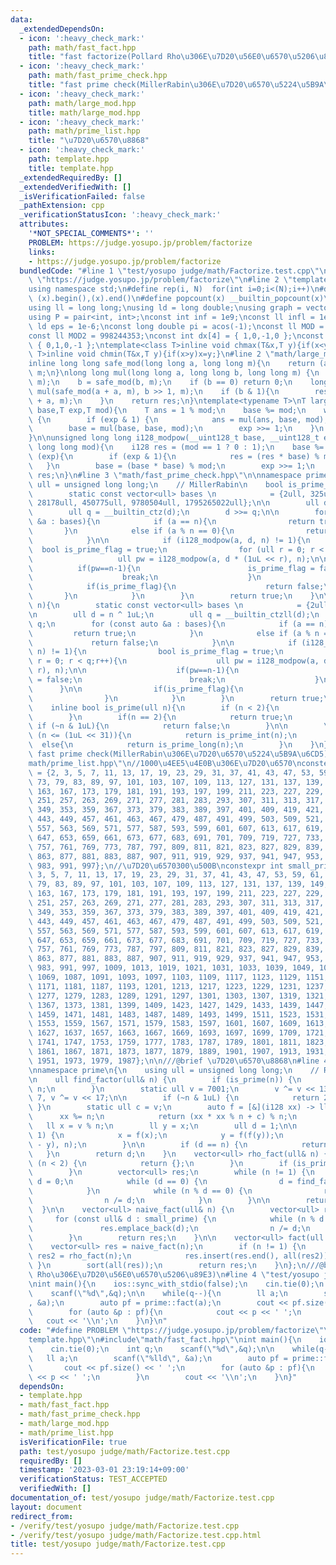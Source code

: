 ```yaml
---
data:
  _extendedDependsOn:
  - icon: ':heavy_check_mark:'
    path: math/fast_fact.hpp
    title: "fast factorize(Pollard Rho\u306E\u7D20\u56E0\u6570\u5206\u89E3)"
  - icon: ':heavy_check_mark:'
    path: math/fast_prime_check.hpp
    title: "fast prime check(MillerRabin\u306E\u7D20\u6570\u5224\u5B9A\u6CD5)"
  - icon: ':heavy_check_mark:'
    path: math/large_mod.hpp
    title: math/large_mod.hpp
  - icon: ':heavy_check_mark:'
    path: math/prime_list.hpp
    title: "\u7D20\u6570\u8868"
  - icon: ':heavy_check_mark:'
    path: template.hpp
    title: template.hpp
  _extendedRequiredBy: []
  _extendedVerifiedWith: []
  _isVerificationFailed: false
  _pathExtension: cpp
  _verificationStatusIcon: ':heavy_check_mark:'
  attributes:
    '*NOT_SPECIAL_COMMENTS*': ''
    PROBLEM: https://judge.yosupo.jp/problem/factorize
    links:
    - https://judge.yosupo.jp/problem/factorize
  bundledCode: "#line 1 \"test/yosupo judge/math/Factorize.test.cpp\"\n#define PROBLEM\
    \ \"https://judge.yosupo.jp/problem/factorize\"\n#line 2 \"template.hpp\"\n#include<bits/stdc++.h>\n\
    using namespace std;\n#define rep(i, N)  for(int i=0;i<(N);i++)\n#define all(x)\
    \ (x).begin(),(x).end()\n#define popcount(x) __builtin_popcount(x)\nusing i128=__int128_t;\n\
    using ll = long long;\nusing ld = long double;\nusing graph = vector<vector<int>>;\n\
    using P = pair<int, int>;\nconst int inf = 1e9;\nconst ll infl = 1e18;\nconst\
    \ ld eps = 1e-6;\nconst long double pi = acos(-1);\nconst ll MOD = 1e9 + 7;\n\
    const ll MOD2 = 998244353;\nconst int dx[4] = { 1,0,-1,0 };\nconst int dy[4] =\
    \ { 0,1,0,-1 };\ntemplate<class T>inline void chmax(T&x,T y){if(x<y)x=y;}\ntemplate<class\
    \ T>inline void chmin(T&x,T y){if(x>y)x=y;}\n#line 2 \"math/large_mod.hpp\"\n\
    inline long long safe_mod(long long a, long long m){\n    return (a % m + m) %\
    \ m;\n}\nlong long mul(long long a, long long b, long long m) {\n    a = safe_mod(a,\
    \ m);\n    b = safe_mod(b, m);\n    if (b == 0) return 0;\n    long long res =\
    \ mul(safe_mod(a + a, m), b >> 1, m);\n    if (b & 1){\n        res = safe_mod(res\
    \ + a, m);\n    }\n    return res;\n}\ntemplate<typename T>\nT large_modpow(T\
    \ base,T exp,T mod){\n    T ans = 1 % mod;\n    base %= mod;\n    while (exp)\
    \ {\n        if (exp & 1) {\n            ans = mul(ans, base, mod);\n        }\n\
    \        base = mul(base, base, mod);\n        exp >>= 1;\n    }\n    return ans;\n\
    }\n\nunsigned long long i128_modpow(__uint128_t base, __uint128_t exp, unsigned\
    \ long long mod){\n    i128 res = (mod == 1 ? 0 : 1);\n    base %= mod;\n    while\
    \ (exp){\n        if (exp & 1){\n            res = (res * base) % mod;\n     \
    \   }\n        base = (base * base) % mod;\n        exp >>= 1;\n    }\n    return\
    \ res;\n}\n#line 3 \"math/fast_prime_check.hpp\"\n\nnamespace prime\n{\n    using\
    \ ull = unsigned long long;\n    // MillerRabin\n    bool is_prime_long(ull n){\n\
    \        static const vector<ull> bases \n            = {2ull, 325ull, 9375ull,\
    \ 28178ull, 450775ull, 9780504ull, 1795265022ull};\n\n        ull d = n ^ 1uL;\n\
    \        ull q = __builtin_ctz(d);\n        d >>= q;\n\n        for (const auto\
    \ &a : bases){\n            if (a == n){\n                return true;\n     \
    \       }\n            else if (a % n == 0){\n                return false;\n\
    \            }\n\n            if (i128_modpow(a, d, n) != 1){\n              \
    \  bool is_prime_flag = true;\n                for (ull r = 0; r < q;r++){\n \
    \                   ull pw = i128_modpow(a, d * (1uL << r), n);\n\n          \
    \          if(pw==n-1){\n                        is_prime_flag = false;\n    \
    \                    break;\n                    }\n                }\n\n    \
    \            if(is_prime_flag){\n                    return false;\n         \
    \       }\n            }\n        }\n        return true;\n    }\n\n    bool is_prime_int(ull\
    \ n){\n        static const vector<ull> bases \n            = {2ull, 7ull, 61ull};\n\
    \n        ull d = n ^ 1uL;\n        ull q = __builtin_ctzll(d);\n        d >>=\
    \ q;\n        for (const auto &a : bases){\n            if (a == n){\n       \
    \         return true;\n            }\n            else if (a % n == 0){\n   \
    \             return false;\n            }\n\n            if (i128_modpow(a, d,\
    \ n) != 1){\n                bool is_prime_flag = true;\n                for (ull\
    \ r = 0; r < q;r++){\n                    ull pw = i128_modpow(a, d * (1uL <<\
    \ r), n);\n\n                    if(pw==n-1){\n                        is_prime_flag\
    \ = false;\n                        break;\n                    }\n          \
    \      }\n\n                if(is_prime_flag){\n                    return false;\n\
    \                }\n            }\n        }\n        return true;\n    }\n\n\
    \    inline bool is_prime(ull n){\n        if (n < 2){\n            return false;\n\
    \        }\n        if(n == 2){\n            return true;\n        }\n       \
    \ if (~n & 1uL){\n            return false;\n        }\n\n        \n        if\
    \ (n <= (1uL << 31)){\n            return is_prime_int(n);\n        }\n      \
    \  else{\n            return is_prime_long(n);\n        }\n    }\n};\n///@brief\
    \ fast prime check(MillerRabin\u306E\u7D20\u6570\u5224\u5B9A\u6CD5)\n#line 2 \"\
    math/prime_list.hpp\"\n//1000\u4EE5\u4E0B\u306E\u7D20\u6570\nconstexpr int prime_list1000[]\
    \ = {2, 3, 5, 7, 11, 13, 17, 19, 23, 29, 31, 37, 41, 43, 47, 53, 59, 61, 67, 71,\
    \ 73, 79, 83, 89, 97, 101, 103, 107, 109, 113, 127, 131, 137, 139, 149, 151, 157,\
    \ 163, 167, 173, 179, 181, 191, 193, 197, 199, 211, 223, 227, 229, 233, 239, 241,\
    \ 251, 257, 263, 269, 271, 277, 281, 283, 293, 307, 311, 313, 317, 331, 337, 347,\
    \ 349, 353, 359, 367, 373, 379, 383, 389, 397, 401, 409, 419, 421, 431, 433, 439,\
    \ 443, 449, 457, 461, 463, 467, 479, 487, 491, 499, 503, 509, 521, 523, 541, 547,\
    \ 557, 563, 569, 571, 577, 587, 593, 599, 601, 607, 613, 617, 619, 631, 641, 643,\
    \ 647, 653, 659, 661, 673, 677, 683, 691, 701, 709, 719, 727, 733, 739, 743, 751,\
    \ 757, 761, 769, 773, 787, 797, 809, 811, 821, 823, 827, 829, 839, 853, 857, 859,\
    \ 863, 877, 881, 883, 887, 907, 911, 919, 929, 937, 941, 947, 953, 967, 971, 977,\
    \ 983, 991, 997};\n//\u7D20\u6570300\u500B\nconstexpr int small_prime [] = {2,\
    \ 3, 5, 7, 11, 13, 17, 19, 23, 29, 31, 37, 41, 43, 47, 53, 59, 61, 67, 71, 73,\
    \ 79, 83, 89, 97, 101, 103, 107, 109, 113, 127, 131, 137, 139, 149, 151, 157,\
    \ 163, 167, 173, 179, 181, 191, 193, 197, 199, 211, 223, 227, 229, 233, 239, 241,\
    \ 251, 257, 263, 269, 271, 277, 281, 283, 293, 307, 311, 313, 317, 331, 337, 347,\
    \ 349, 353, 359, 367, 373, 379, 383, 389, 397, 401, 409, 419, 421, 431, 433, 439,\
    \ 443, 449, 457, 461, 463, 467, 479, 487, 491, 499, 503, 509, 521, 523, 541, 547,\
    \ 557, 563, 569, 571, 577, 587, 593, 599, 601, 607, 613, 617, 619, 631, 641, 643,\
    \ 647, 653, 659, 661, 673, 677, 683, 691, 701, 709, 719, 727, 733, 739, 743, 751,\
    \ 757, 761, 769, 773, 787, 797, 809, 811, 821, 823, 827, 829, 839, 853, 857, 859,\
    \ 863, 877, 881, 883, 887, 907, 911, 919, 929, 937, 941, 947, 953, 967, 971, 977,\
    \ 983, 991, 997, 1009, 1013, 1019, 1021, 1031, 1033, 1039, 1049, 1051, 1061, 1063,\
    \ 1069, 1087, 1091, 1093, 1097, 1103, 1109, 1117, 1123, 1129, 1151, 1153, 1163,\
    \ 1171, 1181, 1187, 1193, 1201, 1213, 1217, 1223, 1229, 1231, 1237, 1249, 1259,\
    \ 1277, 1279, 1283, 1289, 1291, 1297, 1301, 1303, 1307, 1319, 1321, 1327, 1361,\
    \ 1367, 1373, 1381, 1399, 1409, 1423, 1427, 1429, 1433, 1439, 1447, 1451, 1453,\
    \ 1459, 1471, 1481, 1483, 1487, 1489, 1493, 1499, 1511, 1523, 1531, 1543, 1549,\
    \ 1553, 1559, 1567, 1571, 1579, 1583, 1597, 1601, 1607, 1609, 1613, 1619, 1621,\
    \ 1627, 1637, 1657, 1663, 1667, 1669, 1693, 1697, 1699, 1709, 1721, 1723, 1733,\
    \ 1741, 1747, 1753, 1759, 1777, 1783, 1787, 1789, 1801, 1811, 1823, 1831, 1847,\
    \ 1861, 1867, 1871, 1873, 1877, 1879, 1889, 1901, 1907, 1913, 1931, 1933, 1949,\
    \ 1951, 1973, 1979, 1987};\n\n///@brief \u7D20\u6570\u8868\n#line 4 \"math/fast_fact.hpp\"\
    \nnamespace prime\n{\n    using ull = unsigned long long;\n    // Rho factorize\n\
    \n    ull find_factor(ull& n) {\n        if (is_prime(n)) {\n            return\
    \ n;\n        }\n        static ull v = 7001;\n        v ^= v << 13, v ^= v >>\
    \ 7, v ^= v << 17;\n\n        if (~n & 1uL) {\n            return 2;\n       \
    \ }\n        static ull c = v;\n        auto f = [&](i128 xx) -> ll {\n      \
    \      xx %= n;\n            return (xx * xx % n + c) % n;\n        };\n     \
    \   ll x = v % n;\n        ll y = x;\n        ull d = 1;\n\n        while (d ==\
    \ 1) {\n            x = f(x);\n            y = f(f(y));\n            d = gcd(abs(x\
    \ - y), n);\n        }\n\n        if (d == n) {\n            return 0;\n     \
    \   }\n        return d;\n    }\n    vector<ull> rho_fact(ull& n) {\n        if\
    \ (n < 2) {\n            return {};\n        }\n        if (is_prime(n)) {\n\n\
    \        }\n        vector<ull> res;\n        while (n != 1) {\n            ull\
    \ d = 0;\n            while (d == 0) {\n                d = find_factor(n);\n\
    \            }\n            while (n % d == 0) {\n                res.emplace_back(d);\n\
    \                n /= d;\n            }\n        }\n\n        return res;\n  \
    \  }\n\n    vector<ull> naive_fact(ull& n) {\n        vector<ull> res;\n\n   \
    \     for (const ull& d : small_prime) {\n            while (n % d == 0) {\n \
    \               res.emplace_back(d);\n                n /= d;\n            }\n\
    \        }\n        return res;\n    }\n\n    vector<ull> fact(ull n) {\n    \
    \    vector<ull> res = naive_fact(n);\n        if (n != 1) {\n            vector<ull>\
    \ res2 = rho_fact(n);\n            res.insert(res.end(), all(res2));\n       \
    \ }\n        sort(all(res));\n        return res;\n    }\n};\n///@brief fast factorize(Pollard\
    \ Rho\u306E\u7D20\u56E0\u6570\u5206\u89E3)\n#line 4 \"test/yosupo judge/math/Factorize.test.cpp\"\
    \nint main(){\n    ios::sync_with_stdio(false);\n    cin.tie(0);\n    int q;\n\
    \    scanf(\"%d\",&q);\n\n    while(q--){\n        ll a;\n        scanf(\"%lld\"\
    , &a);\n        auto pf = prime::fact(a);\n        cout << pf.size() << ' ';\n\
    \        for (auto &p : pf){\n            cout << p << ' ';\n        }\n     \
    \   cout << '\\n';\n    }\n}\n"
  code: "#define PROBLEM \"https://judge.yosupo.jp/problem/factorize\"\n#include\"\
    template.hpp\"\n#include\"math/fast_fact.hpp\"\nint main(){\n    ios::sync_with_stdio(false);\n\
    \    cin.tie(0);\n    int q;\n    scanf(\"%d\",&q);\n\n    while(q--){\n     \
    \   ll a;\n        scanf(\"%lld\", &a);\n        auto pf = prime::fact(a);\n \
    \       cout << pf.size() << ' ';\n        for (auto &p : pf){\n            cout\
    \ << p << ' ';\n        }\n        cout << '\\n';\n    }\n}"
  dependsOn:
  - template.hpp
  - math/fast_fact.hpp
  - math/fast_prime_check.hpp
  - math/large_mod.hpp
  - math/prime_list.hpp
  isVerificationFile: true
  path: test/yosupo judge/math/Factorize.test.cpp
  requiredBy: []
  timestamp: '2023-03-01 23:19:14+09:00'
  verificationStatus: TEST_ACCEPTED
  verifiedWith: []
documentation_of: test/yosupo judge/math/Factorize.test.cpp
layout: document
redirect_from:
- /verify/test/yosupo judge/math/Factorize.test.cpp
- /verify/test/yosupo judge/math/Factorize.test.cpp.html
title: test/yosupo judge/math/Factorize.test.cpp
---
```

